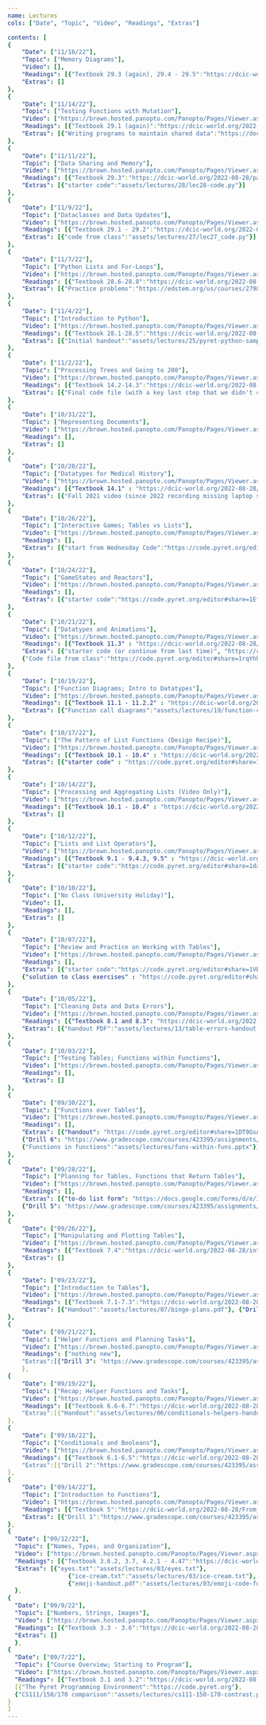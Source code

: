 ```yaml
---
name: Lectures
cols: ["Date", "Topic", "Video", "Readings", "Extras"]

contents: [
{
    "Date": ["11/16/22"],
    "Topic": ["Memory Diagrams"],
    "Video": [],
    "Readings": [{"Textbook 29.3 (again), 29.4 - 29.5":"https://dcic-world.org/2022-08-28/part_state.html#%28part._.Understanding_.Memory%29"}],
    "Extras": []
},
{
    "Date": ["11/14/22"],
    "Topic": ["Testing Functions with Mutation"],
    "Video": ["https://brown.hosted.panopto.com/Panopto/Pages/Viewer.aspx?id=d7a4b5de-534b-47e4-bd5f-af000150dd35"],
    "Readings": [{"Textbook 29.1 (again)":"https://dcic-world.org/2022-08-28/part_state.html#%28part._.Modifying_.Fields_of_.Structured_.Data%29"}],
    "Extras": [{"Writing programs to maintain shared data":"https://docs.google.com/document/d/1OUK4n6qm95XZJUKHQ_ySMeXM8ABwRb9jaidHgW5as8Y/edit?usp=sharing"}]
},
{
    "Date": ["11/11/22"],
    "Topic": ["Data Sharing and Memory"],
    "Video": ["https://brown.hosted.panopto.com/Panopto/Pages/Viewer.aspx?id=c5012de2-f83b-42ca-8c18-af000150dcf8"],
    "Readings": [{"Textbook 29.3":"https://dcic-world.org/2022-08-28/part_state.html#%28part._.Understanding_.Memory%29"}],
    "Extras": [{"starter code":"assets/lectures/28/lec28-code.py"}]
},
{
    "Date": ["11/9/22"],
    "Topic": ["Dataclasses and Data Updates"],
    "Video": ["https://brown.hosted.panopto.com/Panopto/Pages/Viewer.aspx?id=fc832e0a-26e7-4e10-99a8-af000150dcb6"],
    "Readings": [{"Textbook 29.1 - 29.2":"https://dcic-world.org/2022-08-28/part_state.html#%28part._.Modifying_.Fields_of_.Structured_.Data%29"}],
    "Extras": [{"code from class":"assets/lectures/27/lec27_code.py"}]
},
{
    "Date": ["11/7/22"],
    "Topic": ["Python Lists and For-Loops"],
    "Video": ["https://brown.hosted.panopto.com/Panopto/Pages/Viewer.aspx?id=854f64e5-956b-4a90-acb0-af000150dc8b"],
    "Readings": [{"Textbook 28.6-28.8":"https://dcic-world.org/2022-08-28/part_pyret-to-python.html#%28part._python-create-process-lists%29"}],
    "Extras": [{"Practice problems":"https://edstem.org/us/courses/27983/discussion/2113997"}]
},
{
    "Date": ["11/4/22"],
    "Topic": ["Introduction to Python"],
    "Video": ["https://brown.hosted.panopto.com/Panopto/Pages/Viewer.aspx?id=24d41c59-1e0b-408c-abd4-af000150dc63"],
    "Readings": [{"Textbook 28.1-28.5":"https://dcic-world.org/2022-08-28/part_pyret-to-python.html"}],
    "Extras": [{"Initial handout":"assets/lectures/25/pyret-python-sample.pdf"},{"Summary of how to interact with VSCode":"https://hackmd.io/@cs111/using-vscode-f22"}]
},
{
    "Date": ["11/2/22"],
    "Topic": ["Processing Trees and Going to 200"],
    "Video": ["https://brown.hosted.panopto.com/Panopto/Pages/Viewer.aspx?id=23658252-bd13-4672-a367-af000150dc32"],
    "Readings": [{"Textbook 14.2-14.3":"https://dcic-world.org/2022-08-28/trees.html#%28part._.Programs_to_.Process_.Ancestor_.Trees%29"}],
    "Extras": [{"Final code file (with a key last step that we didn't cover in lecture)":"https://code.pyret.org/editor#share=1O4Dl-5pBdRKHwWx4487o19ao_SspLk03&v=22f3b65"}]
},
{
    "Date": ["10/31/22"],
    "Topic": ["Representing Documents"],
    "Video": ["https://brown.hosted.panopto.com/Panopto/Pages/Viewer.aspx?id=59504717-4274-44c8-9e4e-af000150dc03"],
    "Readings": [],
    "Extras": []
},
{
    "Date": ["10/28/22"],
    "Topic": ["Datatypes for Medical History"],
    "Video": ["https://brown.hosted.panopto.com/Panopto/Pages/Viewer.aspx?id=8aec113c-b383-4c5d-b368-af000150dbd0"],
    "Readings": [{"Textbook 14.1" : "https://dcic-world.org/2022-08-28/trees.html"}],
    "Extras": [{"Fall 2021 video (since 2022 recording missing laptop screen)":"https://brown.hosted.panopto.com/Panopto/Pages/Viewer.aspx?id=f618b5da-a7db-4c2b-99a1-ada20114159f"}]
},
{
    "Date": ["10/26/22"],
    "Topic": ["Interactive Games; Tables vs Lists"],
    "Video": ["https://brown.hosted.panopto.com/Panopto/Pages/Viewer.aspx?id=cf5375ef-7db1-43ff-bfa1-af000150dba3"],
    "Readings": [],
    "Extras": [{"start from Wednesday Code":"https://code.pyret.org/editor#share=18lM2RGh4Cy4qT-uGJxKjekdypiz1Fa5L&v=22f3b65"}]
},
{
    "Date": ["10/24/22"],
    "Topic": ["GameStates and Reactors"],
    "Video": ["https://brown.hosted.panopto.com/Panopto/Pages/Viewer.aspx?id=6121696a-2a71-461f-bb50-af000150db5a"],
    "Readings": [],
    "Extras": [{"starter code":"https://code.pyret.org/editor#share=1Ef9W_TSE_EyNh9ZsEMFR3ypMvRBa6acn&v=22f3b65"},{"final class code":"https://code.pyret.org/editor#share=18lM2RGh4Cy4qT-uGJxKjekdypiz1Fa5L&v=22f3b65"}]
},
{
    "Date": ["10/21/22"],
    "Topic": ["Datatypes and Animations"],
    "Video": ["https://brown.hosted.panopto.com/Panopto/Pages/Viewer.aspx?id=6121696a-2a71-461f-bb50-af000150db5a"],
    "Readings": [{"Textbook 11.3" : "https://dcic-world.org/2022-08-28/intro-struct-data.html"}],
    "Extras": [{"starter code (or continue from last time)", "https://code.pyret.org/editor#share=1pBUbDYX3BuvjJvW5FlPWcopuNZZ866aF&v=22f3b65"},
    {"Code file from class":"https://code.pyret.org/editor#share=1rqYhhPPV_HYdaOUOGYqDIgYAJTJfHUAs&v=22f3b65"}]
},
{
    "Date": ["10/19/22"],
    "Topic": ["Function Diagrams; Intro to Datatypes"],
    "Video": ["https://brown.hosted.panopto.com/Panopto/Pages/Viewer.aspx?id=1783c3bf-7040-43d3-a88f-af000150db35"],
    "Readings": [{"Textbook 11.1 - 11.2.2" : "https://dcic-world.org/2022-08-28/intro-struct-data.html"}],
    "Extras": [{"Function call diagrams":"assets/lectures/19/function-call-diagrams-f22.pdf"}, {"Email table design notes":"https://cs.brown.edu/courses/csci0111/spring2020/lectures/datatypes-intro.html"}]
},
{
    "Date": ["10/17/22"],
    "Topic": ["The Pattern of List Functions (Design Recipe)"],
    "Video": ["https://brown.hosted.panopto.com/Panopto/Pages/Viewer.aspx?id=9f7b3365-cdcf-46f0-820d-af000150db0d"],
    "Readings": [{"Textbook 10.1 - 10.4" : "https://dcic-world.org/2022-08-28/processing-lists.html"}],
    "Extras": [{"starter code" : "https://code.pyret.org/editor#share=1BfyOBoD3_Sei57_OfO5DCgdDs_NthMYf&v=22f3b65"},{"code PDF (to write on)" : "assets/lectures/18/code-samples-f22.pdf"},{"final code file":"https://code.pyret.org/editor#share=10bcEn3eF_1vtZtgoUB1h_5mvXjwrqlqa&v=22f3b65"}]
}, 
{
    "Date": ["10/14/22"],
    "Topic": ["Processing and Aggregating Lists (Video Only)"],
    "Video": ["https://brown.hosted.panopto.com/Panopto/Pages/Viewer.aspx?id=5eda342a-03d1-432a-b4ca-ada2011414f8"],
    "Readings": [{"Textbook 10.1 - 10.4" : "https://dcic-world.org/2022-08-28/processing-lists.html"}],
    "Extras": []
}, 
{
    "Date": ["10/12/22"],
    "Topic": ["Lists and List Operators"],
    "Video": ["https://brown.hosted.panopto.com/Panopto/Pages/Viewer.aspx?id=54baa0a3-7e1c-433b-8c4f-af000150dab7"],
    "Readings": [{"Textbook 9.1 - 9.4.3, 9.5" : "https://dcic-world.org/2022-08-28/tables-to-lists.html"}],
    "Extras": [{"starter code":"https://code.pyret.org/editor#share=1dab8zlrPIPBydlSTZxRPuJKI583a9mEb&v=31c9aaf"}]
}, 
{
    "Date": ["10/10/22"],
    "Topic": ["No Class (University Holiday)"],
    "Video": [],
    "Readings": [],
    "Extras": []
}, 
{
    "Date": ["10/07/22"],
    "Topic": ["Review and Practice on Working with Tables"],
	"Video": ["https://brown.hosted.panopto.com/Panopto/Pages/Viewer.aspx?id=6a728150-5c38-452c-a578-af000150da54"],
	"Readings": [],
	"Extras": [{"starter code":"https://code.pyret.org/editor#share=1VEsL-5DfjRILKhDZrpH342d-Zy7HFD2t&v=31c9aaf"},
	{"solution to class exercises" : "https://code.pyret.org/editor#share=19VPPxXivVscymUpg_dC-EKxZfuETPEci&v=31c9aaf"}]
}, 
{
    "Date": ["10/05/22"],
    "Topic": ["Cleaning Data and Data Errors"],
	"Video": ["https://brown.hosted.panopto.com/Panopto/Pages/Viewer.aspx?id=cdf508d3-a312-4d53-b786-ada201141457"],
	"Readings": [{"Textbook 8.1 and 8.3": "https://dcic-world.org/2022-08-28/processing-tables.html#%28part._cleaning-tables%29"}],
	"Extras": [{"handout PDF":"assets/lectures/13/table-errors-handout.pdf"},{"starter code":"https://code.pyret.org/editor#share=1htaRhSw69NDx2NUg03a1wlsaaXAUxb__&v=31c9aaf"}]
}, 
{
	"Date": ["10/03/22"],
    "Topic": ["Testing Tables; Functions within Functions"],
	"Video": ["https://brown.hosted.panopto.com/Panopto/Pages/Viewer.aspx?id=0e1ca0ad-e743-4cee-9c39-af000150da02"],
	"Readings": [],
	"Extras": []
}, 
{
	"Date": ["09/30/22"],
    "Topic": ["Functions over Tables"],
	"Video": ["https://brown.hosted.panopto.com/Panopto/Pages/Viewer.aspx?id=63732dda-95fe-476b-acb2-af000150d9d8"],
	"Readings": [],
	"Extras": [{"handout": "https://code.pyret.org/editor#share=1DT9GsAf1voYH8U0FsRtS71Xr0u4Go2gs&v=31c9aaf"},
	{"Drill 6": "https://www.gradescope.com/courses/423395/assignments/2206481"},
	{"Functions in functions":"assets/lectures/funs-within-funs.pptx"}]
}, 
{
	"Date": ["09/28/22"],
    "Topic": ["Planning for Tables, Functions that Return Tables"],
	"Video": ["https://brown.hosted.panopto.com/Panopto/Pages/Viewer.aspx?id=8a5c03dd-f7f7-44ff-9eab-af000150d9a4"],
	"Readings": [],
	"Extras": [{"to-do list form": "https://docs.google.com/forms/d/e/1FAIpQLSeLJC6aa1ryJWgZXbR7P1dp2hs5g-yiefX8AFLFpionb9ysRg/viewform?usp=sf_link"},{"planning setup": "https://snap.berkeley.edu/snap/snap.html#present:Username=kfisler&ProjectName=table-plans-lecture"},
	{"Drill 5": "https://www.gradescope.com/courses/423395/assignments/2206515"}]
}, 
{
	"Date": ["09/26/22"],
    "Topic": ["Manipulating and Plotting Tables"],
	"Video": ["https://brown.hosted.panopto.com/Panopto/Pages/Viewer.aspx?id=9b75127a-f7e1-41be-8901-af000150d971"],
	"Readings": [{"Textbook 7.4":"https://dcic-world.org/2022-08-28/intro-tabular-data.html#%28part._.Processing_.Rows%29"}],
	"Extras": []
},
{
	"Date": ["09/23/22"],
    "Topic": ["Introduction to Tables"],
	"Video": ["https://brown.hosted.panopto.com/Panopto/Pages/Viewer.aspx?id=40084421-0f6a-43a8-a33c-af000150d93d"],
	"Readings": [{"Textbook 7.1-7.3":"https://dcic-world.org/2022-08-28/intro-tabular-data.html"}],
	"Extras": [{"Handout":"assets/lectures/07/binge-plans.pdf"}, {"Drill 4": "https://www.gradescope.com/courses/423395/assignments/2206516"}]
},
{
	"Date": ["09/21/22"],
    "Topic": ["Helper Functions and Planning Tasks"],
	"Video": ["https://brown.hosted.panopto.com/Panopto/Pages/Viewer.aspx?id=0a3db58f-a324-49cc-aa0f-af000150d90e"],
	"Readings": ["nothing new"],
	"Extras":[{"Drill 3": "https://www.gradescope.com/courses/423395/assignments/2206520"}]
	},
{
	"Date": ["09/19/22"],
    "Topic": ["Recap; Helper Functions and Tasks"],
	"Video": ["https://brown.hosted.panopto.com/Panopto/Pages/Viewer.aspx?id=828cffe6-f5a1-4de2-b065-af000150d8e9"],
	"Readings": [{"Textbook 6.6-6.7":"https://dcic-world.org/2022-08-28/Conditionals_and_Booleans.html"}],
	"Extras":[{"Handout":"assets/lectures/06/conditionals-helpers-handout.pdf"}]
},
{
	"Date": ["09/16/22"],
    "Topic": ["Conditionals and Booleans"],
	"Video": ["https://brown.hosted.panopto.com/Panopto/Pages/Viewer.aspx?id=bea904b5-8971-4b8c-9207-af000150d8bf"],
	"Readings": [{"Textbook 6.1-6.5":"https://dcic-world.org/2022-08-28/Conditionals_and_Booleans.html"}],
	"Extras":[{"Drill 2":"https://www.gradescope.com/courses/423395/assignments/2206522"}]
},
{
	"Date": ["09/14/22"],
	"Topic": ["Introduction to Functions"],
	"Video": ["https://brown.hosted.panopto.com/Panopto/Pages/Viewer.aspx?id=4521b012-41a3-47c8-8a24-af000150d89f"],
	"Readings": [{"Textbook 5":"https://dcic-world.org/2022-08-28/From_Repeated_Expressions_to_Functions.html"}],
	"Extras": [{"Drill 1":"https://www.gradescope.com/courses/423395/assignments/2206476"}]
},
{
  "Date": ["09/12/22"],
  "Topic": ["Names, Types, and Organization"],
  "Video": ["https://brown.hosted.panopto.com/Panopto/Pages/Viewer.aspx?id=7836abb4-1e95-4873-92dd-af000150d873"],
  "Readings": [{"Textbook 3.6.2, 3.7, 4.2.1 - 4.47":"https://dcic-world.org/2021-08-21/Naming_Values.html"}],
  "Extras": [{"eyes.txt":"assets/lectures/03/eyes.txt"},
                 {"ice-cream.txt":"assets/lectures/03/ice-cream.txt"},
                 {"emoji-handout.pdf":"assets/lectures/03/emoji-code-formatting.pdf"}]
  },
{
  "Date": ["09/9/22"],
  "Topic": ["Numbers, Strings, Images"],
  "Video": ["https://brown.hosted.panopto.com/Panopto/Pages/Viewer.aspx?id=6d8308ff-208f-45c9-9a5d-af000150d84e"],
  "Readings": [{"Textbook 3.3 - 3.6":"https://dcic-world.org/2022-08-28/getting-started.html#%28part._flags-notice-wonder%29"}],
  "Extras": []
  },
{
  "Date": ["09/7/22"],
  "Topic": ["Course Overview; Starting to Program"],
  "Video": ["https://brown.hosted.panopto.com/Panopto/Pages/Viewer.aspx?id=f1966f07-abde-4150-a7ca-ad9d00206eee"],
  "Readings": [{"Textbook 3.1 and 3.2":"https://dcic-world.org/2022-08-28/getting-started.html#%28part._expressions%29"}],
  [{"The Pyret Programming Environment":"https://code.pyret.org"},
  {"CS111/150/170 comparison":"assets/lectures/cs111-150-170-contrast.pdf"}]
}
]
---
```






